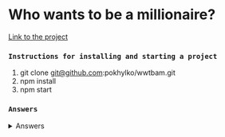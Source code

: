 # Who wants to be a millionaire?

[Link to the project](https://pokhylko.github.io/wwtbam/)

### `Instructions for installing and starting a project`

1. git clone git@github.com:pokhylko/wwtbam.git
2. npm install
3. npm start

### `Answers`

<details>
<summary>Answers</summary>
<div>
  <h4>How many seconds are in an hour?</h4>
  <p>3600</p>
  <h4>Which video game system does Sony produce?</h4>
  <p>PlayStation</p>
  <h4>What city contains the Eiffel Tower?</h4>
  <p>Paris</p>
  <h4>Which sport is also known as football?</h4>
  <p>Soccer</p>
  <h4>How many continents are there?</h4>
  <p>7</p>
  <h4>Who wasn't a member of the Beatles?</h4>
  <p>Justin Timberlake</p>
  <h4>Which of the following is not a type of pasta?</h4>
  <p>Escargot</p>
  <h4>Which state has cities named San Francisco and Hollywood?</h4>
  <p>California</p>
  <h4>Which instrument does not have strings?</h4>
  <p>Trombone</p>
  <h4>What product does Tesla produce?</h4>
  <p>Electric cars</p>
  <h4>Which animal is not a primate?</h4>
  <p>Dolphin</p>
  <h4>What gas makes voices sound higher when inhaled?</h4>
  <p>Helium</p>
</div>
</details>
